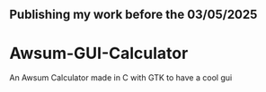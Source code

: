 Publishing my work before the 03/05/2025
---

# Awsum-GUI-Calculator
An Awsum Calculator made in C with GTK to have a cool gui 
